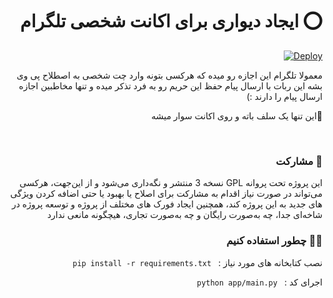<h1 style="text-align: right;direction: rtl;" dir="rtl">⭕️ ایجاد دیواری برای اکانت شخصی تلگرام</h1>
<div align="right">
<a href="https://heroku.com/deploy">
  <img src="https://www.herokucdn.com/deploy/button.svg" alt="Deploy">
</a>
  </div>
<p style="text-align: right;direction: rtl;" dir="rtl">معمولا تلگرام این اجازه رو میده که هرکسی بتونه وارد چت شخصی به اصطلاح پی وی بشه این ربات با ارسال پیام حفظ این حریم رو
   به فرد تذکر میده و تنها مخاطبین اجازه ارسال پیام را دارند :)</p>
   
 <p style="text-align: right;direction: rtl;" dir="rtl" >🔮این تنها یک سلف باته و روی اکانت سوار میشه</p> 
<br>

<h3 dir="rtl" style="text-align: right;direction: rtl;">🤝 مشارکت</h3>
<p dir="rtl" style="text-align: right;direction: rtl;">این پروژه تحت پروانه GPL نسخه 3 منتشر و نگه‌داری می‌شود و از این‌جهت، هرکسی می‌تواند در صورت نیاز اقدام به مشارکت برای اصلاح یا بهبود یا حتی اضافه کردن ویژگی های جدید به این پروژه کند، همچنین ایجاد فورک های مختلف از پروژه و توسعه پروژه در شاخه‌ای جدا، چه به‌صورت رایگان و چه به‌صورت تجاری، هیچگونه مانعی ندارد</p>

<h3 dir="rtl" style="text-align: right;direction: rtl;">🧟‍♂️ چطور استفاده کنیم</h3>
<p dir="rtl" style="text-align: right;direction: rtl;">نصب کتابخانه های مورد نیاز : <code> pip install -r requirements.txt </code></p>
<p dir="rtl" style="text-align: right;direction: rtl;"> اجرای کد : <code> python app/main.py </code></p>
